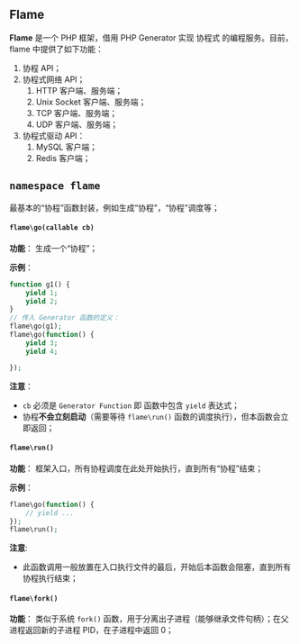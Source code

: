 ## Flame
**Flame** 是一个 PHP 框架，借用 PHP Generator 实现 协程式 的编程服务。目前，flame 中提供了如下功能：
1. 协程 API；
2. 协程式网络 API；
	1. HTTP 客户端、服务端；
	2. Unix Socket 客户端、服务端； 
	3. TCP 客户端、服务端；
	4. UDP 客户端、服务端；
3. 协程式驱动 API：
	1. MySQL 客户端；
	2. Redis 客户端；

## `namespace flame`

最基本的“协程”函数封装，例如生成“协程”，“协程”调度等；

#### `flame\go(callable cb)`
**功能**：
	生成一个“协程”；

**示例**：
``` php
function g1() {
	yield 1;
	yield 2;
}
// 传入 Generator 函数的定义：
flame\go(g1);
flame\go(function() {
	yield 3;
	yield 4;

});
```

**注意**：
* `cb` 必须是 `Generator Function` 即 函数中包含 `yield` 表达式；
* 协程**不会立刻启动**（需要等待 `flame\run()` 函数的调度执行），但本函数会立即返回；

#### `flame\run()`
**功能**：
	框架入口，所有协程调度在此处开始执行，直到所有“协程”结束；


**示例**：
``` php
flame\go(function() {
	// yield ...
});
flame\run();
```

**注意**:
* 此函数调用一般放置在入口执行文件的最后，开始后本函数会阻塞，直到所有协程执行结束；

#### `flame\fork()`
**功能**：
	类似于系统 `fork()` 函数，用于分离出子进程（能够继承文件句柄）；在父进程返回新的子进程 PID，在子进程中返回 0；
